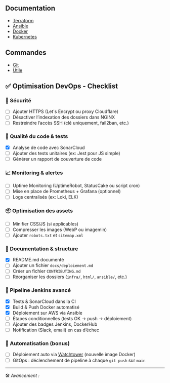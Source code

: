 
## Documentation

- [Terraform](docs/terraform/terraform.md)
- [Ansible](docs/Ansible/ansible.md)
- [Docker](docs/Docker/docker.md)
- [Kubernetes](docs/Kubernetes/kubernetes.md)

## Commandes

- [Git](docs/Commande_Git.md)
- [Utile](docs/Commande_utile.md)
  

## ✅ Optimisation DevOps - Checklist

### 🔐 Sécurité
- [ ] Ajouter HTTPS (Let's Encrypt ou proxy Cloudflare)
- [ ] Désactiver l’indexation des dossiers dans NGINX
- [ ] Restreindre l’accès SSH (clé uniquement, fail2ban, etc.)

### 🧪 Qualité du code & tests
- [x] Analyse de code avec SonarCloud
- [ ] Ajouter des tests unitaires (ex: Jest pour JS simple)
- [ ] Générer un rapport de couverture de code

### 📈 Monitoring & alertes
- [ ] Uptime Monitoring (UptimeRobot, StatusCake ou script cron)
- [ ] Mise en place de Prometheus + Grafana (optionnel)
- [ ] Logs centralisés (ex: Loki, ELK)

### 📦 Optimisation des assets
- [ ] Minifier CSS/JS (si applicables)
- [ ] Compresser les images (WebP ou imagemin)
- [ ] Ajouter `robots.txt` et `sitemap.xml`

### 📝 Documentation & structure
- [x] README.md documenté
- [ ] Ajouter un fichier `docs/deploiement.md`
- [ ] Créer un fichier `CONTRIBUTING.md`
- [ ] Réorganiser les dossiers (`infra/`, `html/`, `ansible/`, etc.)

### 🚀 Pipeline Jenkins avancé
- [x] Tests & SonarCloud dans la CI
- [x] Build & Push Docker automatisé
- [x] Déploiement sur AWS via Ansible
- [ ] Étapes conditionnelles (tests OK → push → déploiement)
- [ ] Ajouter des badges Jenkins, DockerHub
- [ ] Notification (Slack, email) en cas d’échec

### 🔄 Automatisation (bonus)
- [ ] Déploiement auto via [Watchtower](https://containrrr.dev/watchtower/) (nouvelle image Docker)
- [ ] GitOps : déclenchement de pipeline à chaque `git push` sur `main`

---

🛠️ *Avancement :*  
